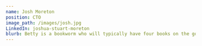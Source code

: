 ```yaml
---
name: Josh Moreton
position: CTO
image_path: /images/josh.jpg
LinkedIn: joshua-stuart-moreton
blurb: Betty is a bookworm who will typically have four books on the go.
---
```

